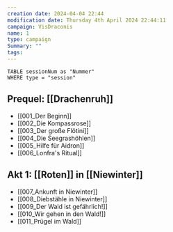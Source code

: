 ```yaml
---
creation date: 2024-04-04 22:44 
modification date: Thursday 4th April 2024 22:44:11 
campaign: VisDraconis
name: 1
type: campaign
Summary: ""
tags:
--- 
```


```dataview 
TABLE sessionNum as "Nummer"
WHERE type = "session"
```


## Prequel: [[Drachenruh]]
- [[001_Der Beginn]]
- [[002_Die Kompassrose]]
- [[003_Der große Flötini]]
- [[004_Die Seegrashöhlen]]
- [[005_Hilfe für Aidron]]
- [[006_Lonfra's Ritual]]

## Akt 1: [[Roten]] in [[Niewinter]]
- [[007_Ankunft in Niewinter]]
- [[008_Diebstähle in Niewinter]]
- [[009_Der Wald ist gefährlich!]]
- [[010_Wir gehen in den Wald!]]
- [[011_Prügel im Wald]]

